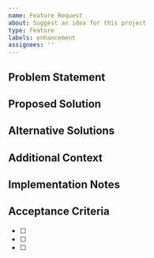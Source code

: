 ```yaml
---
name: Feature Request
about: Suggest an idea for this project
type: Feature
labels: enhancement
assignees: ''
---
```


## Problem Statement
<!-- Describe the problem you're trying to solve -->

## Proposed Solution
<!-- Describe the solution you'd like -->

## Alternative Solutions
<!-- Describe any alternative solutions you've considered -->

## Additional Context
<!-- Add any other context about the feature request here -->

## Implementation Notes
<!-- Any thoughts on how this could be implemented -->

## Acceptance Criteria
<!-- List the requirements that would make this feature complete -->
- [ ] <!-- Requirement 1 -->
- [ ] <!-- Requirement 2 -->
- [ ] <!-- Requirement 3 --> 
